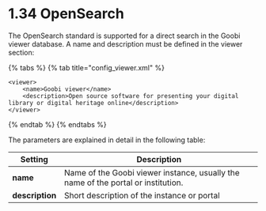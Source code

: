 # 1.34 OpenSearch

The OpenSearch standard is supported for a direct search in the Goobi viewer database. A name and description must be defined in the viewer section:

{% tabs %}
{% tab title="config_viewer.xml" %}
```markup
<viewer>
    <name>Goobi viewer</name>
    <description>Open source software for presenting your digital library or digital heritage online</description>
</viewer>
```
{% endtab %}
{% endtabs %}

The parameters are explained in detail in the following table:

| Setting         | Description                                                                       |
| --------------- | --------------------------------------------------------------------------------- |
| **name**        | Name of the Goobi viewer instance, usually the name of the portal or institution. |
| **description** | Short description of the instance or portal                                       |


